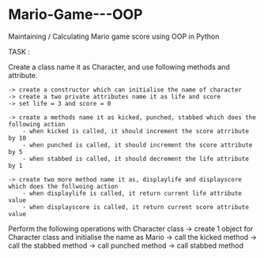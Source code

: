 # Mario-Game---OOP

Maintaining / Calculating Mario game score using OOP in Python

TASK :

Create a class name it as Character, and use following methods and attribute.

	-> create a constructor which can initialise the name of character
	-> create a two private attributes name it as life and score
	-> set life = 3 and score = 0

	-> create a methods name it as kicked, punched, stabbed which does the following action
		- when kicked is called, it should increment the score atrribute by 10
		- when punched is called, it should increment the score attribute by 5
		- when stabbed is called, it should decrement the life attribute by 1

	-> create two more method name it as, displaylife and displayscore which does the follwoing action
		- when displaylife is called, it return current life attribute value
		- when displayscore is called, it return current score attribute value

Perform the following operations with Character class
-> create 1 object for Character class and initialise the name as Mario
-> call the kicked method
-> call the stabbed method
-> call punched method
-> call stabbed method
